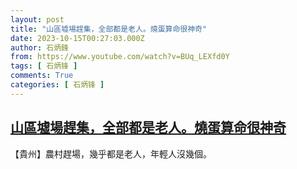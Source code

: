 ```yaml
---
layout: post
title: "山區墟場趕集，全部都是老人。燒蛋算命很神奇"
date: 2023-10-15T00:27:03.000Z
author: 石炳鋒
from: https://www.youtube.com/watch?v=BUq_LEXfd0Y
tags: [ 石炳锋 ]
comments: True
categories: [ 石炳锋 ]
---
```

<!--1697329623000-->
[山區墟場趕集，全部都是老人。燒蛋算命很神奇](https://www.youtube.com/watch?v=BUq_LEXfd0Y)
------

<div>
【貴州】農村趕場，幾乎都是老人，年輕人沒幾個。
</div>
